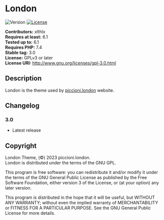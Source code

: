 # London

![Version](https://img.shields.io/badge/version-3.0.0-blueviolet) [![License](https://img.shields.io/badge/license-GPL_v3%2B-blueviolet)](https://github.com/xlthlx/piccioni.london/blob/main/LICENSE)


**Contributors:** xlthlx \
**Requires at least:** 6.1 \
**Tested up to:** 6.1 \
**Requires PHP:** 7.4 \
**Stable tag:** 3.0 \
**License:** GPLv3 or later \
**License URI:** http://www.gnu.org/licenses/gpl-3.0.html

## Description

London is the theme used by [piccioni.london](https://piccioni.london) website.

## Changelog

### 3.0

* Latest release

## Copyright

London Theme, (&copy;) 2023 piccioni.london. \
London is distributed under the terms of the GNU GPL.

This program is free software: you can redistribute it and/or modify
it under the terms of the GNU General Public License as published by
the Free Software Foundation, either version 3 of the License, or
(at your option) any later version.

This program is distributed in the hope that it will be useful,
but WITHOUT ANY WARRANTY; without even the implied warranty of
MERCHANTABILITY or FITNESS FOR A PARTICULAR PURPOSE. See the
GNU General Public License for more details.
